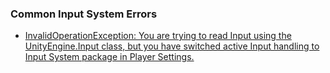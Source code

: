 ### Common Input System Errors

- [InvalidOperationException: You are trying to read Input using the UnityEngine.Input class, but you have switched active Input handling to Input System package in Player Settings.](Input%20System/Input%20Handling.md)